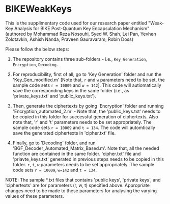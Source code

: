 # BIKEWeakKeys

This is the supplimentary code used for our research paper entitled "Weak-Key Analysis for BIKE Post-Quantum Key Encapsulation Mechanism" (authored by Mohammad Reza Nosouhi, Syed W. Shah, Lei Pan, Yevhen Zolotavkin, Ashish Nanda, Praveen Gauravaram, Robin Doss)

Please follow the below steps:

1. The repository contains three sub-folders - i.e., `Key Generation`, `Encryption`, `Decoding`.

2. For reproducibility, first of all, go to 'Key Generation' folder and run the 'Key_Gen_modified.m' [Note that, `r` and `w` parameters need to be set, the sample code sets `r = 10009` and `w = 142`]. This code will autiomatically save the corresponding keys in the same folder (i.e., as 'private_keys.txt' and 'public_keys.txt').

3. Then, generate the ciphertexts by going 'Encryption' folder and running 'Encryption_automated_2.m' - Note that, the 'public_keys.txt' needs to be copied in this folder for successful generation of ciphertexts. Also note that, 'r' and 't' parameters needs to be set appropriately. The sample code sets `r = 10009` and `t = 134`.
The code will automtically save the generated ciphertexts in 'cipher.txt' file.

4. Finally, go to 'Decoding' folder, and run 'BGF_Decoder_Automated_Matrix_Based.m'. Note that, all the needed function are contained in the same folder. 'cipher.txt' file 
and 'priavte_keys.txt' generated in previous steps needs to be copied in this folder. `r`, `t`, `w` parameters needs to be set appropriately. The sample code
sets `r = 10009`, `w=142` and `t = 134`.


NOTE: The sample *.txt files that contains 'public keys', 'private keys', and 'ciphertexts' are for parameters (r, w, t) specified above. Appropriate changes need to be made to these parameters for analysing the varying values of these parameters. 
